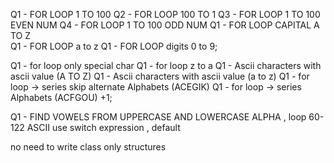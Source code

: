 Q1 - FOR LOOP 1 TO 100
Q2 - FOR LOOP 100 TO 1
Q3 - FOR LOOP 1 TO 100 EVEN NUM
Q4 - FOR LOOP 1 TO 100 ODD NUM
Q1 - FOR LOOP CAPITAL A TO Z  
Q1 - FOR LOOP a to z 
Q1 - FOR LOOP digits 0 to 9;
<!-- Q1 - for loop a to z , capital , 0 to 9 -->
Q1 - for loop only special char
Q1 - for loop z to a
Q1 - Ascii characters with ascii value (A TO Z)
Q1 - Ascii characters with ascii value (a to z)
Q1 - for loop -> series skip alternate Alphabets (ACEGIK)
Q1 - for loop -> series Alphabets (ACFGOU) +1;

Q1 - FIND VOWELS FROM UPPERCASE AND LOWERCASE ALPHA , loop 60- 122 ASCII
use switch expression , default



no need to write class only structures
